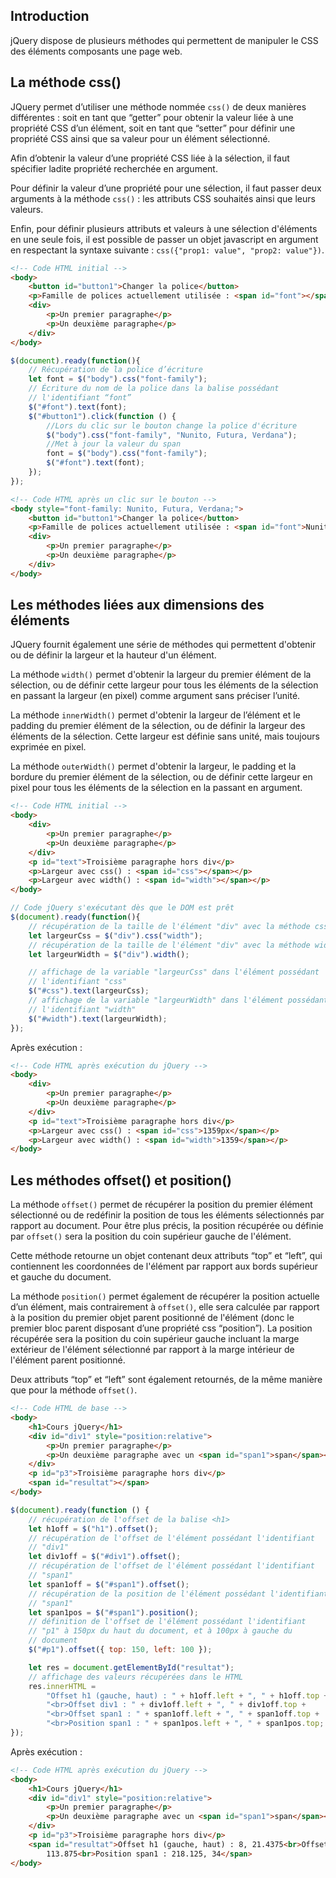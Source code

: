 ## Introduction

jQuery dispose de plusieurs méthodes qui permettent de manipuler le CSS des éléments composants une page web.

## La méthode css()

JQuery permet d’utiliser une méthode nommée ```css()``` de deux manières différentes : soit en tant que “getter” pour obtenir la valeur liée à une propriété CSS d’un élément, soit en tant que “setter” pour définir une propriété CSS ainsi que sa valeur pour un élément sélectionné.

Afin d’obtenir la valeur d’une propriété CSS liée à la sélection, il faut spécifier ladite propriété recherchée en argument.

Pour définir la valeur d’une propriété pour une sélection, il faut passer deux arguments à la méthode ```css()``` : les attributs CSS souhaités ainsi que leurs valeurs.

Enfin, pour définir plusieurs attributs et valeurs à une sélection d'éléments en une seule fois, il est possible de passer un objet javascript en argument en respectant la syntaxe suivante : ```css({"prop1: value", "prop2: value"})```.

```html
<!-- Code HTML initial -->
<body>
    <button id="button1">Changer la police</button>
    <p>Famille de polices actuellement utilisée : <span id="font"></span></p>
    <div>
        <p>Un premier paragraphe</p>
        <p>Un deuxième paragraphe</p>
    </div>
</body>
```

```js
$(document).ready(function(){
    // Récupération de la police d’écriture
    let font = $("body").css("font-family");
    // Écriture du nom de la police dans la balise possédant
    // l'identifiant “font”
    $("#font").text(font);
    $("#button1").click(function () {
        //Lors du clic sur le bouton change la police d'écriture
        $("body").css("font-family", "Nunito, Futura, Verdana");
        //Met à jour la valeur du span
        font = $("body").css("font-family");
        $("#font").text(font);
    });
});
```

```html
<!-- Code HTML après un clic sur le bouton -->
<body style="font-family: Nunito, Futura, Verdana;">
    <button id="button1">Changer la police</button>
    <p>Famille de polices actuellement utilisée : <span id="font">Nunito, Futura, Verdana</span></p>
    <div>
        <p>Un premier paragraphe</p>
        <p>Un deuxième paragraphe</p>
    </div>
</body>
```

## Les méthodes liées aux dimensions des éléments

JQuery fournit également une série de méthodes qui permettent d'obtenir ou de définir la largeur et la hauteur d'un élément.

La méthode ```width()``` permet d'obtenir la largeur du premier élément de la sélection, ou de définir cette largeur pour tous les éléments de la sélection en passant la largeur (en pixel) comme argument sans préciser l’unité.

La méthode ```innerWidth()``` permet d'obtenir la largeur de l’élément et le padding du premier élément de la sélection, ou de définir la largeur des éléments de la sélection. Cette largeur est définie sans unité, mais toujours exprimée en pixel.

La méthode ```outerWidth()``` permet d'obtenir la largeur, le padding et la bordure du premier élément de la sélection, ou de définir cette largeur en pixel pour tous les éléments de la sélection en la passant en argument.

```html
<!-- Code HTML initial -->
<body>
    <div>
        <p>Un premier paragraphe</p>
        <p>Un deuxième paragraphe</p>
    </div>
    <p id="text">Troisième paragraphe hors div</p>
    <p>Largeur avec css() : <span id="css"></span></p>
    <p>Largeur avec width() : <span id="width"></span></p>
</body>
```

```js
// Code jQuery s'exécutant dès que le DOM est prêt
$(document).ready(function(){
    // récupération de la taille de l'élément "div" avec la méthode css()
    let largeurCss = $("div").css("width");
    // récupération de la taille de l'élément "div" avec la méthode width()
    let largeurWidth = $("div").width();

    // affichage de la variable "largeurCss" dans l'élément possédant
    // l'identifiant "css"
    $("#css").text(largeurCss);
    // affichage de la variable "largeurWidth" dans l'élément possédant
    // l'identifiant "width"
    $("#width").text(largeurWidth);
});
```

Après exécution : 

```html
<!-- Code HTML après exécution du jQuery -->
<body>
    <div>
        <p>Un premier paragraphe</p>
        <p>Un deuxième paragraphe</p>
    </div>
    <p id="text">Troisième paragraphe hors div</p>
    <p>Largeur avec css() : <span id="css">1359px</span></p>
    <p>Largeur avec width() : <span id="width">1359</span></p>
</body>
```

## Les méthodes offset() et position()

La méthode ```offset()``` permet de récupérer la position du premier élément sélectionné ou de redéfinir la position de tous les éléments sélectionnés par rapport au document. Pour être plus précis, la position récupérée ou définie par ```offset()``` sera la position du coin supérieur gauche de l'élément.

Cette méthode retourne un objet contenant deux attributs “top” et “left”, qui contiennent les coordonnées de l'élément par rapport aux bords supérieur et gauche du document.

La méthode ```position()``` permet également de récupérer la position actuelle d’un élément, mais contrairement à ```offset()```, elle sera calculée par rapport à la position du premier objet parent positionné de l'élément (donc le premier bloc parent disposant d’une propriété css “position”). La position récupérée sera la position du coin supérieur gauche incluant la marge extérieur de l'élément sélectionné par rapport à la marge intérieur de l'élément parent positionné.

Deux attributs “top” et “left” sont également retournés, de la même manière que pour la méthode ```offset()```.

```html
<!-- Code HTML de base -->
<body>
    <h1>Cours jQuery</h1>
    <div id="div1" style="position:relative">
        <p>Un premier paragraphe</p>
        <p>Un deuxième paragraphe avec un <span id="span1">span</span></p>
    </div>
    <p id="p3">Troisième paragraphe hors div</p>
    <span id="resultat"></span>
</body>
```

```js
$(document).ready(function () {
    // récupération de l'offset de la balise <h1>
    let h1off = $("h1").offset();
    // récupération de l'offset de l'élément possédant l'identifiant
    // "div1"
    let div1off = $("#div1").offset();
    // récupération de l'offset de l'élément possédant l'identifiant
    // "span1"
    let span1off = $("#span1").offset();
    // récupération de la position de l'élément possédant l'identifiant
    // "span1"
    let span1pos = $("#span1").position();
    // définition de l'offset de l'élément possédant l'identifiant
    // "p1" à 150px du haut du document, et à 100px à gauche du 
    // document
    $("#p1").offset({ top: 150, left: 100 });

    let res = document.getElementById("resultat");
    // affichage des valeurs récupérées dans le HTML
    res.innerHTML =
        "Offset h1 (gauche, haut) : " + h1off.left + ", " + h1off.top +
        "<br>Offset div1 : " + div1off.left + ", " + div1off.top +
        "<br>Offset span1 : " + span1off.left + ", " + span1off.top +
        "<br>Position span1 : " + span1pos.left + ", " + span1pos.top;
});
```

Après exécution : 

```html
<!-- Code HTML après exécution du jQuery -->
<body>
    <h1>Cours jQuery</h1>
    <div id="div1" style="position:relative">
        <p>Un premier paragraphe</p>
        <p>Un deuxième paragraphe avec un <span id="span1">span</span></p>
    </div>
    <p id="p3">Troisième paragraphe hors div</p>
    <span id="resultat">Offset h1 (gauche, haut) : 8, 21.4375<br>Offset div1 : 8, 79.875<br>Offset span1 : 226.125,
        113.875<br>Position span1 : 218.125, 34</span>
</body>
```